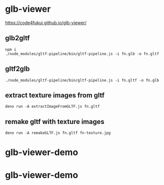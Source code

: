 # glb-viewer
 
https://code4fukui.github.io/glb-viewer/


## glb2gltf

```
npm i
./node_modules/gltf-pipeline/bin/gltf-pipeline.js -i fn.glb -o fn.gltf
```

## gltf2glb

```
./node_modules/gltf-pipeline/bin/gltf-pipeline.js -i fn.gltf -o fn.glb
```

## extract texture images from gltf

```
deno run -A extractImageFromGLTF.js fn.gltf
```

## remake gltf with texture images

```
deno run -A remakeGLTF.js fn.gltf fn-texture.jpg
```

# glb-viewer-demo
# glb-viewer-demo
